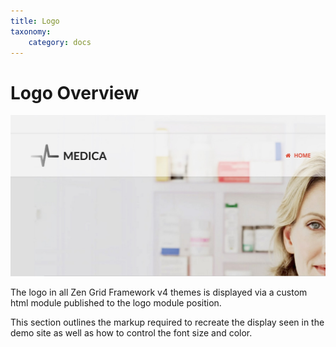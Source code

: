 ```yaml
---
title: Logo
taxonomy:
    category: docs
---
```


# Logo Overview 

![Logo Font Color](/images/logo/logo-display.jpg)
 


The logo in all Zen Grid Framework v4 themes is displayed via a custom html module published to the logo module position.

This section outlines the markup required to recreate the display seen in the demo site as well as how to control the font size and color.